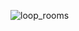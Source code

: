 ![loop_rooms](https://user-images.githubusercontent.com/73611729/125496898-38ec9d18-694e-4a5b-a76c-5daaa04d7d24.png)

